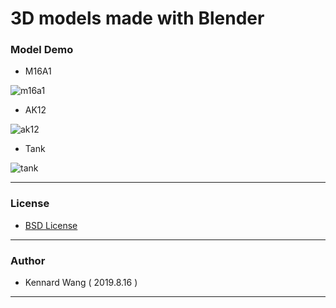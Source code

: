 # 3D models made with Blender
### Model Demo
+ M16A1

![m16a1](https://kennardwang.github.io/ImageSource/3D-Model/m16a1.png)
+ AK12

![ak12](https://kennardwang.github.io/ImageSource/3D-Model/ak12.png)
+ Tank

![tank](https://kennardwang.github.io/ImageSource/3D-Model/tank.png)

------
### License
+ [BSD License](https://github.com/KennardWang/3D-Model_Selfmade/blob/master/LICENSE)
------
### Author
+ Kennard Wang ( 2019.8.16 )
------
